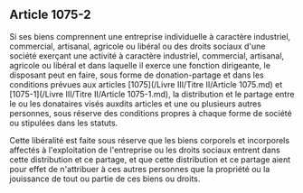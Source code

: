 Article 1075-2
----
Si ses biens comprennent une entreprise individuelle à caractère industriel,
commercial, artisanal, agricole ou libéral ou des droits sociaux d'une société
exerçant une activité à caractère industriel, commercial, artisanal, agricole ou
libéral et dans laquelle il exerce une fonction dirigeante, le disposant peut en
faire, sous forme de donation-partage et dans les conditions prévues aux
articles [1075](/Livre III/Titre II/Article 1075.md) et [1075-1](/Livre III/Titre II/Article 1075-1.md), la distribution et le partage entre le ou les
donataires visés auxdits articles et une ou plusieurs autres personnes, sous
réserve des conditions propres à chaque forme de société ou stipulées dans les
statuts.

Cette libéralité est faite sous réserve que les biens corporels et incorporels
affectés à l'exploitation de l'entreprise ou les droits sociaux entrent dans
cette distribution et ce partage, et que cette distribution et ce partage aient
pour effet de n'attribuer à ces autres personnes que la propriété ou la
jouissance de tout ou partie de ces biens ou droits.
